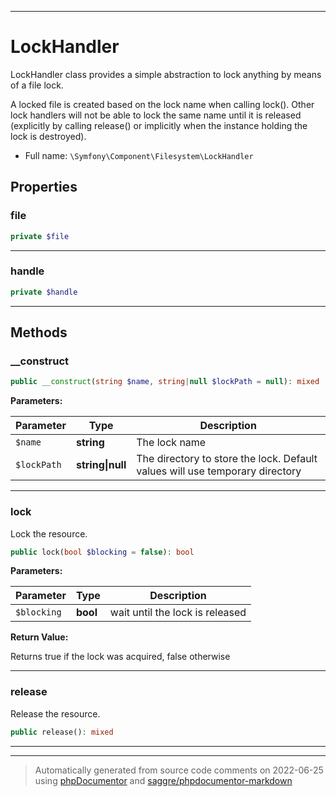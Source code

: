 ***

# LockHandler

LockHandler class provides a simple abstraction to lock anything by means of
a file lock.

A locked file is created based on the lock name when calling lock(). Other
lock handlers will not be able to lock the same name until it is released
(explicitly by calling release() or implicitly when the instance holding the
lock is destroyed).

* Full name: `\Symfony\Component\Filesystem\LockHandler`



## Properties


### file



```php
private $file
```






***

### handle



```php
private $handle
```






***

## Methods


### __construct



```php
public __construct(string $name, string|null $lockPath = null): mixed
```








**Parameters:**

| Parameter | Type | Description |
|-----------|------|-------------|
| `$name` | **string** | The lock name |
| `$lockPath` | **string&#124;null** | The directory to store the lock. Default values will use temporary directory |




***

### lock

Lock the resource.

```php
public lock(bool $blocking = false): bool
```








**Parameters:**

| Parameter | Type | Description |
|-----------|------|-------------|
| `$blocking` | **bool** | wait until the lock is released |


**Return Value:**

Returns true if the lock was acquired, false otherwise



***

### release

Release the resource.

```php
public release(): mixed
```











***


***
> Automatically generated from source code comments on 2022-06-25 using [phpDocumentor](http://www.phpdoc.org/) and [saggre/phpdocumentor-markdown](https://github.com/Saggre/phpDocumentor-markdown)
